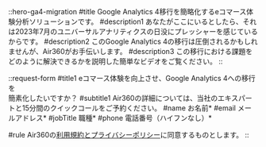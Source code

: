::hero-ga4-migration
#title
Google Analytics 4移行を簡略化するeコマース体験分析ソリューションです。
#description1
あなたがここにいるとしたら、それは2023年7月のユニバーサルアナリティクスの日没にプレッシャーを感じているからです。
#description2
このGoogle Analytics 4の移行は圧倒されるかもしれませんが、Air360がお手伝いします。
#description3
この移行における課題をどのように解決できるかを説明した簡単なビデオをご覧ください。
::

::request-form
#title1
eコマース体験を向上させ、Google Analytics 4への移行を<br>簡素化したいですか？
#subtitle1
Air360の詳細については、当社のエキスパートと15分間のクイックコールをご予約ください。
#name
お名前*
#email
メールアドレス*
#jobTitle
職種*
#phone
電話番号（ハイフンなし）*

#rule
Air360の<span class="text-primary-600 hover:underline">[利用規約とプライバシーポリシー](/privacy-policy)</span>に同意するものとします。
::